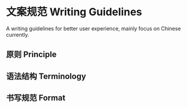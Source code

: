 # 文案规范 Writing Guidelines
A writing guidelines for better user experience, mainly focus on Chinese currently.

## 原则 Principle

## 语法结构 Terminology

## 书写规范 Format
